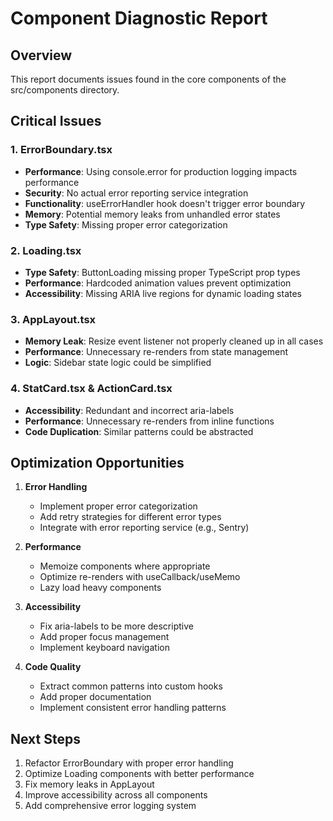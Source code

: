# Component Diagnostic Report

## Overview

This report documents issues found in the core components of the src/components directory.

## Critical Issues

### 1. ErrorBoundary.tsx

- **Performance**: Using console.error for production logging impacts performance
- **Security**: No actual error reporting service integration
- **Functionality**: useErrorHandler hook doesn't trigger error boundary
- **Memory**: Potential memory leaks from unhandled error states
- **Type Safety**: Missing proper error categorization

### 2. Loading.tsx

- **Type Safety**: ButtonLoading missing proper TypeScript prop types
- **Performance**: Hardcoded animation values prevent optimization
- **Accessibility**: Missing ARIA live regions for dynamic loading states

### 3. AppLayout.tsx

- **Memory Leak**: Resize event listener not properly cleaned up in all cases
- **Performance**: Unnecessary re-renders from state management
- **Logic**: Sidebar state logic could be simplified

### 4. StatCard.tsx & ActionCard.tsx

- **Accessibility**: Redundant and incorrect aria-labels
- **Performance**: Unnecessary re-renders from inline functions
- **Code Duplication**: Similar patterns could be abstracted

## Optimization Opportunities

1. **Error Handling**

   - Implement proper error categorization
   - Add retry strategies for different error types
   - Integrate with error reporting service (e.g., Sentry)

2. **Performance**

   - Memoize components where appropriate
   - Optimize re-renders with useCallback/useMemo
   - Lazy load heavy components

3. **Accessibility**

   - Fix aria-labels to be more descriptive
   - Add proper focus management
   - Implement keyboard navigation

4. **Code Quality**
   - Extract common patterns into custom hooks
   - Add proper documentation
   - Implement consistent error handling patterns

## Next Steps

1. Refactor ErrorBoundary with proper error handling
2. Optimize Loading components with better performance
3. Fix memory leaks in AppLayout
4. Improve accessibility across all components
5. Add comprehensive error logging system
